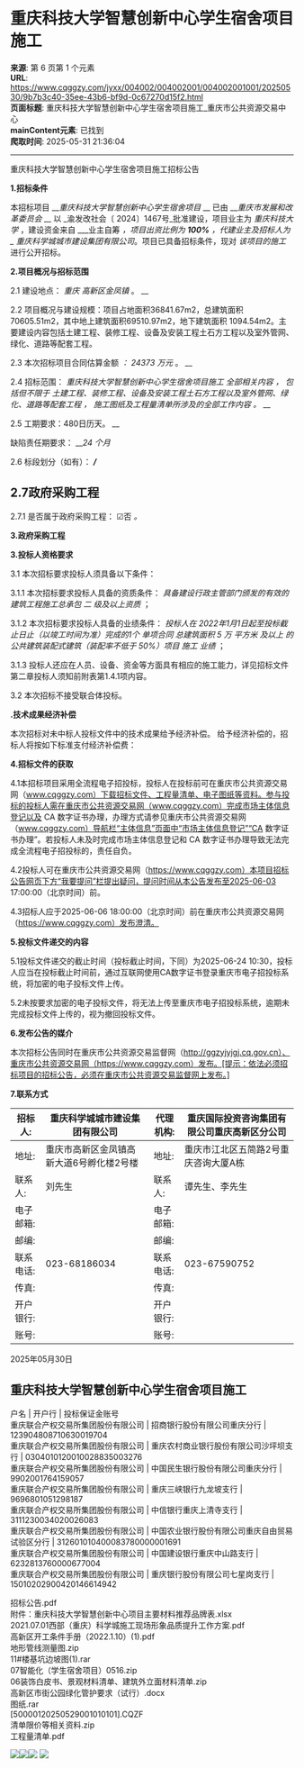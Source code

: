 # 重庆科技大学智慧创新中心学生宿舍项目施工

**来源**: 第 6 页第 1 个元素  
**URL**: https://www.cqggzy.com/jyxx/004002/004002001/004002001001/20250530/9b7b3c40-35ee-43b6-bf9d-0c67270d15f2.html  
**页面标题**: 重庆科技大学智慧创新中心学生宿舍项目施工_重庆市公共资源交易中心  
**mainContent元素**: 已找到  
**爬取时间**: 2025-05-31 21:36:04

---

重庆科技大学智慧创新中心学生宿舍项目施工招标公告

**1.招标条件**

本招标项目 ___重庆科技大学智慧创新中心学生宿舍项目_ __ 已由 ___重庆市发展和改革委员会_ __ 以 _渝发改社会〔 2024〕1467号_批准建设，项目业主为 _重庆科技大学_ ，建设资金来自 ___业主自筹 _，项目出资比例为 ___100%___ ，代建业主及招标人为 _ 重庆科学城城市建设集团有限公司_。项目已具备招标条件，现对 _该项目的施工_ 进行公开招标。

**2.项目概况与招标范围**

2.1 建设地点： _重庆_ _高新区金凤镇_ 。 __

2.2 项目概况与建设规模：项目占地面积36841.67m2，总建筑面积70605.51m2，其中地上建筑面积69510.97m2，地下建筑面积 1094.54m2。主要建设内容包括土建工程、装修工程、设备及安装工程土石方工程以及室外管网、绿化、道路等配套工程。

2.3 本次招标项目合同估算金额 _： _24373__ _万元_ 。 __

2.4 招标范围：  _重庆科技大学智慧创新中心学生宿舍项目施工_ _全部相关内容_ _，_ _包括但不限于_ _土建工程、装修工程、设备及安装工程土石方工程以及室外管网、绿化、道路等配套工程_ _，_ _施工图纸及工程量清单所涉及的全部工作内容_ _。_ __

2.5 工期要求：480日历天。 __

缺陷责任期要求： ___24_ _个月_

2.6 标段划分（如有）： ___/___

## 2.7政府采购工程

2.7.1 是否属于政府采购工程： ☑否 _。_

**3.政府采购工程**

**3.投标人资格要求**

3.1 本次招标要求投标人须具备以下条件：

3.1.1 本次招标要求投标人具备的资质条件： _具备建设行政主管部门颁发的有效的建筑工程施工总承包_ _二_ _级及以上资质_ ；

3.1.2 本次招标要求投标人具备的业绩条件： _投标人在 2022年1月1日起至投标截止日止（以竣工时间为准）完成的1个_ _单项合同_ _总建筑面积_ _5_ _万_ _平方米_ _及以上_ _的_ _公共建筑装配式建筑（装配率不低于 50%）项目_ _施工_ _业绩_ ；

3.1.3 投标人还应在人员、设备、资金等方面具有相应的施工能力，详见招标文件第二章投标人须知前附表第1.4.1项内容。

3.2 本次招标不接受联合体投标。

**.技术成果经济补偿**

本次招标对未中标人投标文件中的技术成果给予经济补偿。 给予经济补偿的，招标人将按如下标准支付经济补偿费： 

**4.招标文件的获取**

4.1本招标项目采用全流程电子招投标，投标人在投标前可在重庆市公共资源交易网（www.cqggzy.com）下载招标文件、工程量清单、电子图纸等资料。参与投标的投标人需在重庆市公共资源交易网（www.cqggzy.com）完成市场主体信息登记以及 CA 数字证书办理，办理方式请参见重庆市公共资源交易网（www.cqggzy.com）导航栏“主体信息”页面中“市场主体信息登记”“CA 数字证书办理”。若投标人未及时完成市场主体信息登记和 CA 数字证书办理导致无法完成全流程电子招投标的，责任自负。

4.2投标人可在重庆市公共资源交易网（https://www.cqggzy.com）本项目招标公告网页下方“我要提问”栏提出疑问，提问时间从本公告发布至2025-06-03 17:00:00（北京时间）前。

4.3招标人应于2025-06-06 18:00:00（北京时间）前在重庆市公共资源交易网（https://www.cqggzy.com）发布澄清。

**5.投标文件递交的内容**

5.1投标文件递交的截止时间（投标截止时间，下同）为2025-06-24 10:30，投标人应当在投标截止时间前，通过互联网使用CA数字证书登录重庆市电子招投标系统，将加密的电子投标文件上传。

5.2未按要求加密的电子投标文件，将无法上传至重庆市电子招投标系统，逾期未完成投标文件上传的，视为撤回投标文件。

**6.发布公告的媒介**

本次招标公告同时在重庆市公共资源交易监督网（http://ggzyjyjgj.cq.gov.cn）、重庆市公共资源交易网（https://www.cqggzy.com）发布。[提示：依法必须招标项目的招标公告，必须在重庆市公共资源交易监督网上发布。] 

**7.联系方式**

招标人: | 重庆科学城城市建设集团有限公司 | 代理机构: |  重庆国际投资咨询集团有限公司重庆高新区分公司   
---|---|---|---  
地址: |  重庆市高新区金凤镇高新大道6号孵化楼2号楼 | 地址: |  重庆市江北区五简路2号重庆咨询大厦A栋  
联系人: |  刘先生  | 联系人: |  谭先生、李先生   
电子邮箱: |  | 电子邮箱: |   
邮编: |  | 邮编: |   
联系电话: |  023-68186034  | 联系电话: |  023-67590752   
传真: |  | 传真: |   
开户银行: |  | 开户银行: |   
账号: |  | 账号: |   
  
2025年05月30日 

  
重庆科技大学智慧创新中心学生宿舍项目施工  
---  
户名 | 开户行 | 投标保证金账号  
重庆联合产权交易所集团股份有限公司 | 招商银行股份有限公司重庆分行 | 123904808710630019704  
重庆联合产权交易所集团股份有限公司 | 重庆农村商业银行股份有限公司沙坪坝支行 | 0304010120010028835003276  
重庆联合产权交易所集团股份有限公司 | 中国民生银行股份有限公司重庆分行 | 9902001764159057  
重庆联合产权交易所集团股份有限公司 | 重庆三峡银行九龙坡支行 | 9696801051298187  
重庆联合产权交易所集团股份有限公司 | 中信银行重庆上清寺支行 | 3111230034020026083  
重庆联合产权交易所集团股份有限公司 | 中国农业银行股份有限公司重庆自由贸易试验区分行 | 312601010400083780000001691  
重庆联合产权交易所集团股份有限公司 | 中国建设银行重庆中山路支行 | 6232813760000677004  
重庆联合产权交易所集团股份有限公司 | 重庆银行股份有限公司七星岗支行 | 15010202900420146614942  
  
  
  
招标公告.pdf    
附件：重庆科技大学智慧创新中心项目主要材料推荐品牌表.xlsx    
2021.07.01西部（重庆）科学城施工现场形象品质提升工作方案.pdf    
高新区开工条件手册（2022.1.10）(1).pdf    
地形管线测量图.zip    
11#楼基坑边坡图(1).rar    
07智能化（学生宿舍项目）0516.zip    
06装饰白皮书、景观材料清单、建筑外立面材料清单.zip    
高新区市街公园绿化管护要求（试行）.docx    
图纸.rar    
[50000120250529001010101].CQZF    
清单限价等相关资料.zip    
工程量清单.pdf    
  
  
  
  
[![](https://ztb.cqggzy.com/CQTPFrame/css/img/tiwen.png)](http://ztb.cqggzy.com/CQTPFrame/jsgcztbmis2/pages/onlinetiwen/OnLineTiWen_Detail?GongGaoGuid=9b7b3c40-35ee-43b6-bf9d-0c67270d15f2)[![](https://ztb.cqggzy.com/CQTPFrame/css/img/baohan.png)](https://jrfw.cqggzy.com)[![](https://ztb.cqggzy.com/CQTPFrame/css/img/zbgg.png)](https://www.cqggzy.com/bszn/007009/007009005/20191009/8fc81c47-6ef5-4a6f-966c-1360506afdde.html) [![](https://ztb.cqggzy.com/CQTPFrame/css/img/dayi.png)](https://www.cqggzy.com/bszn/007009/007009005/20191009/8fc81c47-6ef5-4a6f-966c-1360506afdde.html)

